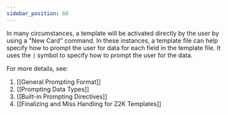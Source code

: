 ```yaml
---
sidebar_position: 60
---
```


In many circumstances, a template will be activated directly by the user by using a "New Card" command. In these instances, a template file can help specify how to prompt the user for data for each field in the template file. It uses the `|` symbol to specify how to prompt the user for the data.

For more details, see:

1. [[General Prompting Format]]
2. [[Prompting Data Types]]
3. [[Built-in Prompting Directives]]
4. [[Finalizing and Miss Handling for Z2K Templates]]
